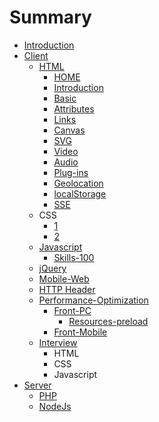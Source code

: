 # Summary

* [Introduction](README.md)
* [Client](qian_duan.md)
   * [HTML](HTML.md)
       * [HOME](home.md)
       * [Introduction](introduction.md)
       * [Basic](basic.md)
       * [Attributes](attributes.md)
       * [Links](links.md)
       * [Canvas](canvas.md)
       * [SVG](svg.md)
       * [Video](video.md)
       * [Audio](audio.md)
       * [Plug-ins](plug-ins.md)
       * [Geolocation](geolocation.md)
       * [localStorage](localstorage.md)
       * [SSE](sse.md)
   * CSS
       * [1](c.1.md)
       * [2](c.2.md)
   * [Javascript](javascript.md)
       * [Skills-100](skills-100.md)
   * [jQuery](jquery.md)
   * [Mobile-Web](mobile-web.md)
   * [HTTP Header](http_header.md)
   * [Performance-Optimization](Performance-Optimization.md)
       * [Front-PC](Front-PC.md)
           * [Resources-preload](resources-preload.md)
       * [Front-Mobile](front-mobile.md)
   * [Interview](interview.md)
       * HTML
       * CSS
       * Javascript
* [Server](hou_duan.md)
   * [PHP](php.md)
   * [NodeJs](nodejs.md)

